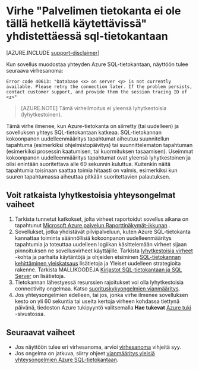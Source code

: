 <properties
    pageTitle="Palvelimen tietokanta ei ole käytettävissä, yhteyden muodostaminen SQL-tietokantaan | Microsoft Azure"
    description="Vianmääritys tietokanta palvelin ei ole tällä hetkellä käytettävissä-virhe, kun sovellus muodostaa yhteyden muodostaminen SQL-tietokantaan."
    services="sql-database"
    documentationCenter=""
    authors="dalechen"
    manager="felixwu"
    editor=""
    keywords="palvelimen tietokanta ei ole käytettävissä, yhteyden muodostaminen sql-tietokantaan"/>

<tags
    ms.service="sql-database"
    ms.workload="data-management"
    ms.tgt_pltfrm="na"
    ms.devlang="na"
    ms.topic="article"
    ms.date="09/21/2016"
    ms.author="daleche"/>

# <a name="error-database-on-server-is-not-currently-available-when-connecting-to-sql-database"></a>Virhe "Palvelimen tietokanta ei ole tällä hetkellä käytettävissä" yhdistettäessä sql-tietokantaan
[AZURE.INCLUDE [support-disclaimer](../../includes/support-disclaimer.md)]

Kun sovellus muodostaa yhteyden Azure SQL-tietokantaan, näyttöön tulee seuraava virhesanoma:

```
Error code 40613: "Database <x> on server <y> is not currently available. Please retry the connection later. If the problem persists, contact customer support, and provide them the session tracing ID of <z>"
```

> [AZURE.NOTE] Tämä virheilmoitus ei yleensä lyhytkestoisia (lyhytkestoinen).

Tämä virhe ilmenee, kun Azure-tietokanta on siirretty (tai uudelleen) ja sovelluksen yhteys SQL-tietokantaan katkeaa. SQL-tietokannan kokoonpanon uudelleenmääritys tapahtumat aiheutuu suunnitellun tapahtuma (esimerkiksi ohjelmistopäivitys) tai suunnittelematon tapahtuman (esimerkiksi prosessin kaatumisen, tai kuormituksen tasaamisen). Useimmat kokoonpanon uudelleenmääritys tapahtumat ovat yleensä lyhytkestoinen ja olisi enintään suoritettava alle 60 sekunnin kuluttua. Kuitenkin näitä tapahtumia toisinaan saattaa toimia hitaasti on valmis, esimerkiksi kun suuren tapahtumassa aiheuttaa pitkään suoritettavien palautuksen.

## <a name="steps-to-resolve-transient-connectivity-issues"></a>Voit ratkaista lyhytkestoisia yhteysongelmat vaiheet
1.  Tarkista tunnetut katkokset, jolta virheet raportoidut sovellus aikana on tapahtunut [Microsoft Azure palvelun Raporttinäkymät-ikkunan](https://azure.microsoft.com/status) .
2. Sovellukset, jotka yhdistävät pilvipalveluun, kuten Azure SQL-tietokanta kannattaa toiminta säännöllisiä kokoonpanon uudelleenmääritys tapahtumia ja toteuttaa uudelleen logiikan käsittelemään virheet sijaan pinnoituksen ne sovellusvirheet käyttäjille. Tarkista [lyhytkestoisia virheet](sql-database-connectivity-issues.md) -kohta ja parhaita käytäntöjä ja ohjeiden etsiminen [SQL-tietokannan kehittäminen yleiskatsaus](sql-database-develop-overview.md) lisätietoja ja Yleiset uudelleen strategioita rakenne. Tarkista MALLIKOODEJA [Kirjastot SQL-tietokantaan ja SQL Server](sql-database-libraries.md) on lisätietoja.
3.  Tietokannan lähestyessä resurssien rajoitukset voi olla lyhytkestoisia connectivity ongelmaa. Katso [suorituskykyongelmien vianmääritys](sql-database-troubleshoot-performance.md).
4.  Jos yhteysongelmien edelleen, tai jos, jonka virhe ilmenee sovelluksen kesto on yli 60 sekuntia tai useita kertoja virheen kohdassa tiettynä päivänä, tiedoston Azure tukipyyntö valitsemalla **Hae tukevat** [Azure tuki](https://azure.microsoft.com/support/options) -sivustossa.

## <a name="next-steps"></a>Seuraavat vaiheet
- Jos näyttöön tulee eri virhesanoma, arvioi [virhesanoma](sql-database-develop-error-messages.md) vihjeitä syy.
- Jos ongelma on jatkuva, siirry ohjeet [vianmääritys yleisiä yhteysongelmien Azure SQL-tietokantaan](sql-database-troubleshoot-common-connection-issues.md).
